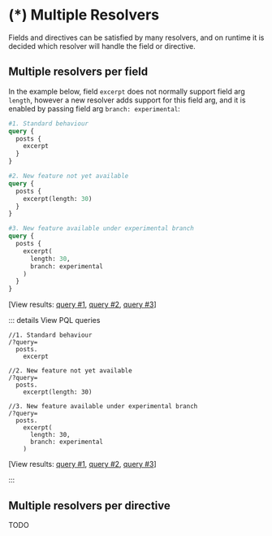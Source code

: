 # (*) Multiple Resolvers

Fields and directives can be satisfied by many resolvers, and on runtime it is decided which resolver will handle the field or directive.

## Multiple resolvers per field

In the example below, field `excerpt` does not normally support field arg `length`, however a new resolver adds support for this field arg, and it is enabled by passing field arg `branch: experimental`:

```graphql
#1. Standard behaviour
query {
  posts {
    excerpt
  }
}

#2. New feature not yet available
query {
  posts {
    excerpt(length: 30)
  }
}

#3. New feature available under experimental branch
query {
  posts {
    excerpt(
      length: 30,
      branch: experimental
    )
  }
}
```

[View results: <a href="https://newapi.getpop.org/graphiql/?query=%231.%20Standard%20behaviour%0Aquery%20%7B%0A%20%20posts%20%7B%0A%20%20%20%20excerpt%0A%20%20%7D%0A%7D">query #1</a>, <a href="https://newapi.getpop.org/graphiql/?query=query%20%7B%0A%20%20posts%20%7B%0A%20%20%20%20excerpt(length%3A%2030)%0A%20%20%7D%0A%7D">query #2</a>, <a href="https://newapi.getpop.org/graphiql/?query=%233.%20New%20feature%20available%20under%20experimental%20branch%0Aquery%20%7B%0A%20%20posts%20%7B%0A%20%20%20%20excerpt(%0A%20%20%20%20%20%20length%3A%2030%2C%0A%20%20%20%20%20%20branch%3A%20experimental%0A%20%20%20%20)%0A%20%20%7D%0A%7D">query #3</a>]

::: details View PQL queries

```less
//1. Standard behaviour
/?query=
  posts.
    excerpt

//2. New feature not yet available
/?query=
  posts.
    excerpt(length: 30)

//3. New feature available under experimental branch
/?query=
  posts.
    excerpt(
      length: 30,
      branch: experimental
    )
```

[View results: <a href="https://newapi.getpop.org/api/graphql/?query=posts.excerpt">query #1</a>, <a href="https://newapi.getpop.org/api/graphql/?query=posts.excerpt(length:30)">query #2</a>, <a href="https://newapi.getpop.org/api/graphql/?query=posts.excerpt(length:30,branch:experimental)">query #3</a>]

:::

## Multiple resolvers per directive

TODO
